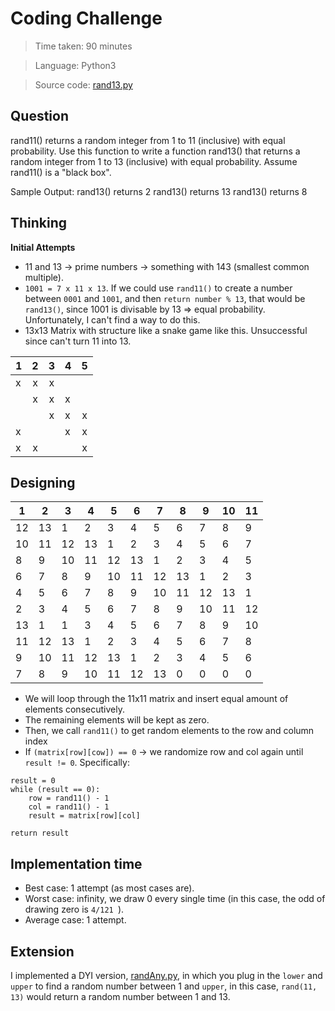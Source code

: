 # Coding Challenge

> Time taken: 90 minutes

> Language: Python3

> Source code: [rand13.py](https://github.com/huynet/challenge/blob/master/rand13.py)

## Question

rand11() returns a random integer from 1 to 11 (inclusive) with equal probability. Use this function to write a function rand13() that returns a random integer from 1 to 13 (inclusive) with equal probability. Assume rand11() is a "black box".

Sample Output: 
rand13() returns 2 
rand13() returns 13 
rand13() returns 8 

## Thinking
**Initial Attempts**
- 11 and 13 -> prime numbers -> something with 143 (smallest common multiple).
- ``1001 = 7 x 11 x 13``. If we could use ```rand11()``` to create a number between ```0001``` and ```1001```, and then ```return number % 13```, that would be ```rand13()```, since 1001 is divisable by 13 => equal probability. Unfortunately, I can't find a way to do this.
- 13x13 Matrix with structure like a snake game like this. Unsuccessful since can't turn 11 into 13.

| 1 | 2 | 3 | 4 | 5 |
| -- |:--:| :--:| -- |:--:
| x | x | x|  |  |
|  | x | x| x |  |
|  |  | x| x | x |
| x | | | x | x |
| x | x | |  | x |

## Designing

|  1 |2   |3   |4   |5   |6   |7   | 8  | 9  |10   |11   |
|---|---|---|---|---|---|---|---|---|---|---|
| 12  |13   |1   |2   |3   |4   |5   |6   |7   |8   |9   |
| 10  |11   |12   |13   |1   |2   |3   |4   |5   |6   |7   |
|8   |9   |10   |11  |12   |13   |1   |2   |3   |4   |5   |
|6   |7   |8   |9   |10   |11   |12   |13   |1   |2   |3   |
|4   |5   |6   |7   |8   |9   |10   |11   |12   |13  |1   |
|2   |3   |4   |5   |6   |7   |8   |9   |10   |11   |12   |
|13   |1   |1   |3   |4   |5   |6   |7   |8   |9   |10   |
|11   |12   |13   |1   |2   |3   |4   |5   |6   |7   |8   |
|9   |10   |11   |12   |13   |1   |2   |3   |4   |5   |6   |
|7   |8   |9|10   |11   |12   |13   |0   |0   |0   |0   |

- We will loop through the 11x11 matrix and insert equal amount of elements consecutively. 
- The remaining elements will be kept as zero.
- Then, we call ``rand11()`` to get random elements to the row and column index
- If ``(matrix[row][cow]) == 0`` -> we randomize row and col again until ``result != 0``. Specifically:
``` 
result = 0
while (result == 0):
    row = rand11() - 1
    col = rand11() - 1
    result = matrix[row][col]

return result

```        

## Implementation time
- Best case: 1 attempt (as most cases are).
- Worst case: infinity, we draw 0 every single time (in this case, the odd of drawing zero is ``4/121 ``).
- Average case: 1 attempt.

## Extension

I implemented a DYI version, [randAny.py](https://github.com/huynet/challenge/blob/master/randAny.py), in which you plug in the ```lower``` and ```upper``` to find a random number between 1 and  ```upper```, in this case, ```rand(11, 13)``` would return a random number between 1 and 13.



